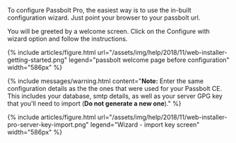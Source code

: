 To configure Passbolt Pro, the easiest way is to use the in-built configuration wizard.
Just point your browser to your passbolt url.

You will be greeted by a welcome screen. Click on the Configure with wizard option and follow the instructions.

{% include articles/figure.html
    url="/assets/img/help/2018/11/web-installer-getting-started.png"
    legend="passbolt welcome page before configuration"
    width="586px"
%}

{% include messages/warning.html
    content="**Note:** Enter the same configuration details as the the ones that were used for your Passbolt CE.
    This includes your database, smtp details, as well as your server GPG key that you'll need to import (**Do not generate a new one**)."
%}

{% include articles/figure.html
    url="/assets/img/help/2018/11/web-installer-pro-server-key-import.png"
    legend="Wizard - import key screen"
    width="586px"
%}